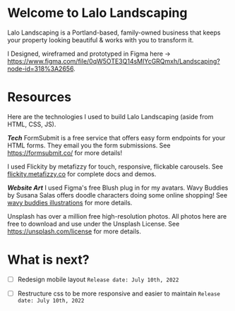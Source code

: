 # Welcome to Lalo Landscaping
Lalo Landscaping is a Portland-based, family-owned business that keeps your property looking beautiful & works with you to transform it. 

I Designed, wireframed and prototyped in Figma here -> https://www.figma.com/file/0qW5OTE3Q14sMIYcGRQmxh/Landscaping?node-id=318%3A2656.

# Resources
Here are the technologies I used to build Lalo Landscaping (aside from HTML, CSS, JS).

***Tech***
FormSubmit is a free service that offers easy form endpoints for your HTML forms. They email you the form submissions. See https://formsubmit.co/ for more details!

I used Flickity by metafizzy for touch, responsive, flickable carousels. See [flickity.metafizzy.co](flickity.metafizzy.co) for complete docs and demos.

***Website Art***
I used Figma's free Blush plug in for my avatars. Wavy Buddies
by Susana Salas offers doodle characters doing some online shopping! See [wavy buddies illustrations](https://blush.design/collections/0bopA8Y5vn29mdFBU2Br/wavy-buddies-illustrations) for more details.

Unsplash has over a million free high-resolution photos. All photos here are free to download and use under the Unsplash License. See https://unsplash.com/license for more details.

# What is next?
- [ ] Redesign mobile layout `Release date: July 10th, 2022`
- [ ] Restructure css to be more responsive and easier to maintain `Release date: July 10th, 2022`

